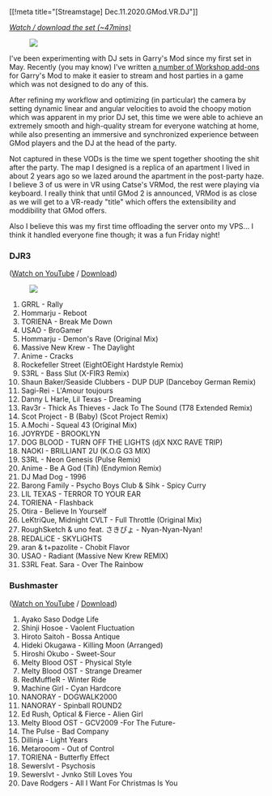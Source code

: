 [[!meta title="[Streamstage] Dec.11.2020.GMod.VR.DJ"]]

*[Watch / download the set (~47mins)](https://cdn.wesl.ee/DJR3/sets/2020/%5BStreamstage%5D%5BDJR3%5D%20Dec.11.2020.mp4)*

<figure class=set-poster>
<img src="/static/sets/STREAMSTAGE-12-11-thumb.jpg">
</figure>

I've been experimenting with DJ sets in Garry's Mod since my first set in May.
Recently (you may know) I've written [a number of Workshop
add-ons]()
for Garry's Mod to make it easier to stream and host parties in a game which was
not designed to do any of this.

After refining my workflow and optimizing (in particular) the camera by setting
dynamic linear and angular velocities to avoid the choopy motion which was
apparent in my prior DJ set, this time we were able to achieve an extremely
smooth and high-quality stream for everyone watching at home, while also
presenting an immersive and synchronized experience between GMod players and the
DJ at the head of the party.

Not captured in these VODs is the time we spent together shooting the shit after
the party. The map I designed is a replica of an apartment I lived in about 2
years ago so we lazed around the apartment in the post-party haze. I believe 3
of us were in VR using Catse's VRMod, the rest were playing via keyboard. I
really think that until GMod 2 is announced, VRMod is as close as we will get
to a VR-ready "title" which offers the extensibility and moddibility that GMod
offers.

Also I believe this was my first time offloading the server onto my VPS... I
think it handled everyone fine though; it was a fun Friday night!

### DJR3

([Watch on YouTube](https://youtu.be/H8093iYalM8) / [Download](https://cdn.djr3.org/sets/2020/%5BStreamstage%5D%5BDJR3%5D%20Dec.11.2020.mp4))

<figure class=set-preview>
<a href="https://youtu.be/H8093iYalM8"><img
src="/static/posters/djr3-streamstage-dec-11.jpg"></a>
</figure>

1. GRRL - Rally
2. Hommarju - Reboot
3. TORIENA - Break Me Down
4. USAO - BroGamer
5. Hommarju - Demon's Rave (Original Mix)
6. Massive New Krew - The Daylight
7. Anime - Cracks
8. Rockefeller Street (EightOEight Hardstyle Remix)
9. S3RL - Bass Slut (X-FIR3 Remix)
10. Shaun Baker/Seaside Clubbers - DUP DUP (Danceboy German Remix)
11. Sagi-Rei - L'Amour toujours
12. Danny L Harle, Lil Texas - Dreaming
13. Rav3r - Thick As Thieves - Jack To The Sound (T78 Extended Remix)
14. Scot Project - B (Baby) (Scot Project Remix)
15. A.Mochi - Squeal 43 (Original Mix)
16. JOYRYDE - BROOKLYN
17. DOG BLOOD - TURN OFF THE LIGHTS (djX NXC RAVE TRIP)
18. NAOKI - BRILLIANT 2U (K.O.G G3 MIX)
19. S3RL - Neon Genesis (Pulse Remix)
20. Anime - Be A God (Tih) (Endymion Remix)
21. DJ Mad Dog - 1996
22. Barong Family - Psycho Boys Club & Sihk - Spicy Curry
23. LIL TEXAS - TERROR TO YOUR EAR
24. TORIENA - Flashback
25. Otira - Believe In Yourself
26. LeKtriQue, Midnight CVLT - Full Throttle (Original Mix)
27. RoughSketch & uno feat. さきぴょ - Nyan-Nyan-Nyan!
28. REDALiCE - SKYLiGHTS
29. aran & t+pazolite - Chobit Flavor
30. USAO - Radiant (Massive New Krew REMIX)
31. S3RL Feat. Sara - Over The Rainbow

### Bushmaster

([Watch on YouTube](https://youtu.be/MmLmkTp7l7A) / [Download](https://cdn.djr3.org/sets/2020/%5BStreamstage%5D%5BBushmaster%5D%20Dec.11.2020.mp4))

1. Ayako Saso Dodge Life
2. Shinji Hosoe - Vaolent Fluctuation
3. Hiroto Saitoh - Bossa Antique
4. Hideki Okugawa - Killing Moon (Arranged)
5. Hiroshi Okubo - Sweet-Sour
6. Melty Blood OST - Physical Style
7. Melty Blood OST - Strange Dreamer
8. RedMuffleR - Winter Ride
9. Machine Girl - Cyan Hardcore
10. NANORAY - DOGWALK2000
11. NANORAY - Spinball ROUND2
12. Ed Rush, Optical & Fierce - Alien Girl
13. Melty Blood OST - GCV2009 -For The Future-
14. The Pulse - Bad Company
15. Dillinja - Light Years
16. Metarooom - Out of Control
17. TORIENA - Butterfly Effect
18. Sewerslvt - Psychosis
19. Sewerslvt - Jvnko Still Loves You
20. Dave Rodgers - All I Want For Christmas Is You
